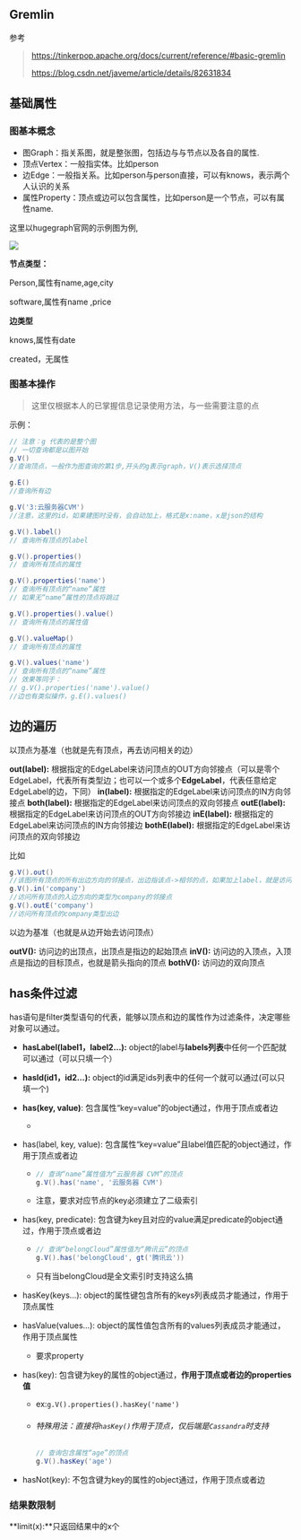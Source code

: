 ## Gremlin

参考

> https://tinkerpop.apache.org/docs/current/reference/#basic-gremlin
>
> https://blog.csdn.net/javeme/article/details/82631834



## 基础属性

### 图基本概念

- 图Graph：指关系图，就是整张图，包括边与与节点以及各自的属性.
- 顶点Vertex：一般指实体。比如person
- 边Edge：一般指关系。比如person与person直接，可以有knows，表示两个人认识的关系
- 属性Property：顶点或边可以包含属性，比如person是一个节点，可以有属性name.

这里以hugegraph官网的示例图为例,

<img src="https://typora-1309665611.cos.ap-nanjing.myqcloud.com/typora/image-20230509220512416.png" styl="zoom:70%">

**节点类型：**

Person,属性有name,age,city

software,属性有name ,price

**边类型**

knows,属性有date

created，无属性

### 图基本操作

> 这里仅根据本人的已掌握信息记录使用方法，与一些需要注意的点

示例：

```groovy
// 注意：g 代表的是整个图
// 一切查询都是以图开始
g.V()
//查询顶点，一般作为图查询的第1步,开头的g表示graph，V()表示选择顶点

g.E()
//查询所有边

g.V('3:云服务器CVM')
//注意，这里的id，如果建图时没有，会自动加上，格式是x:name，x是json的结构

g.V().label()
// 查询所有顶点的label

g.V().properties()
// 查询所有顶点的属性

g.V().properties('name')
// 查询所有顶点的“name”属性
// 如果无“name”属性的顶点将跳过

g.V().properties().value()
// 查询所有顶点的属性值

g.V().valueMap()
// 查询所有顶点的属性

g.V().values('name')
// 查询所有顶点的“name”属性
// 效果等同于：
// g.V().properties('name').value()
//边也有类似操作，g.E().values()


```

## 边的遍历

以顶点为基准（也就是先有顶点，再去访问相关的边）

**out(label):** 根据指定的EdgeLabel来访问顶点的OUT方向邻接点（可以是零个EdgeLabel，代表所有类型边；也可以一个或多个**EdgeLabel**，代表任意给定EdgeLabel的边，下同）
**in(label):** 根据指定的EdgeLabel来访问顶点的IN方向邻接点
**both(label):** 根据指定的EdgeLabel来访问顶点的双向邻接点
**outE(label):** 根据指定的EdgeLabel来访问顶点的OUT方向邻接边
**inE(label):** 根据指定的EdgeLabel来访问顶点的IN方向邻接边
**bothE(label):** 根据指定的EdgeLabel来访问顶点的双向邻接边

比如

~~~groovy
g.V().out()
//该图所有顶点的所有出边方向的邻接点，出边指该点->相邻的点，如果加上label，就是访问label类型的出边的邻接点
g.V().in('company')
//访问所有顶点的入边方向的类型为company的邻接点
g.V().outE('company')
//访问所有顶点的company类型出边
~~~

以边为基准（也就是从边开始去访问顶点）

**outV():** 访问边的出顶点，出顶点是指边的起始顶点
**inV():** 访问边的入顶点，入顶点是指边的目标顶点，也就是箭头指向的顶点
**bothV():** 访问边的双向顶点

## has条件过滤

has语句是filter类型语句的代表，能够以顶点和边的属性作为过滤条件，决定哪些对象可以通过。

-  **hasLabel(label1，label2…):** object的label与**labels列表**中任何一个匹配就可以通过（可以只填一个）

- **hasId(id1，id2…):** object的id满足ids列表中的任何一个就可以通过(可以只填一个)

- **has(key, value)**: 包含属性“key=value”的object通过，作用于顶点或者边

  - 

- has(label, key, value): 包含属性“key=value”且label值匹配的object通过，作用于顶点或者边

  - ~~~groovy
    // 查询“name”属性值为“云服务器 CVM”的顶点
    g.V().has('name', '云服务器 CVM')
    ~~~

  - 注意，要求对应节点的key必须建立了二级索引

- has(key, predicate): 包含键为key且对应的value满足predicate的object通过，作用于顶点或者边

  - ~~~groovy
    // 查询“belongCloud”属性值为“腾讯云”的顶点
    g.V().has('belongCloud', gt('腾讯云'))
    ~~~

  - 只有当belongCloud是全文索引时支持这么搞

- hasKey(keys…): object的属性键包含所有的keys列表成员才能通过，作用于顶点属性

- hasValue(values…): object的属性值包含所有的values列表成员才能通过，作用于顶点属性

  - 要求property

- has(key): 包含键为key的属性的object通过，**作用于顶点或者边的properties值**

  - ex:`g.V().properties().hasKey('name')`

  - ###### 特殊用法：直接将`hasKey()`作用于顶点，仅后端是`Cassandra`时支持

    ```groovy
    // 查询包含属性“age”的顶点
    g.V().hasKey('age')
    ```

- hasNot(key): 不包含键为key的属性的object通过，作用于顶点或者边

### 结果数限制

**limit(x):**只返回结果中的x个

